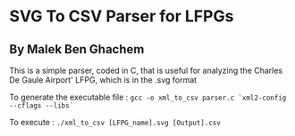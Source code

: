 # SVG To CSV Parser for LFPGs

## By Malek Ben Ghachem 

This is a simple parser, coded in C, that is useful for analyzing the Charles De Gaule Airport' LFPG, which is in the .svg format

To generate the executable file : `` gcc -o xml_to_csv parser.c `xml2-config --cflags --libs` ``

To execute : `./xml_to_csv [LFPG_name].svg [Output].csv`


